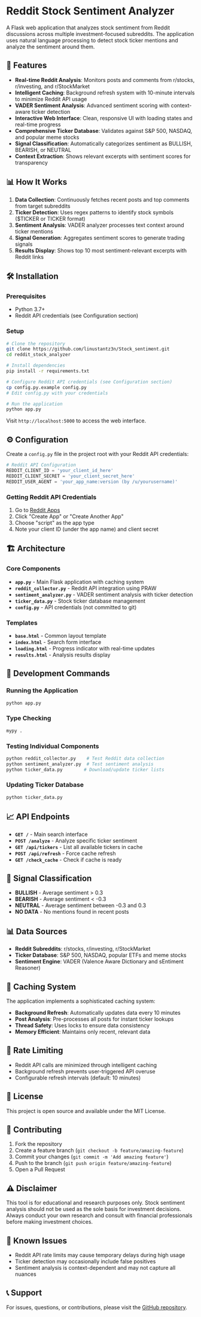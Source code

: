 # Reddit Stock Sentiment Analyzer

A Flask web application that analyzes stock sentiment from Reddit discussions across multiple investment-focused subreddits. The application uses natural language processing to detect stock ticker mentions and analyze the sentiment around them.

## 🚀 Features

- **Real-time Reddit Analysis**: Monitors posts and comments from r/stocks, r/investing, and r/StockMarket
- **Intelligent Caching**: Background refresh system with 10-minute intervals to minimize Reddit API usage
- **VADER Sentiment Analysis**: Advanced sentiment scoring with context-aware ticker detection
- **Interactive Web Interface**: Clean, responsive UI with loading states and real-time progress
- **Comprehensive Ticker Database**: Validates against S&P 500, NASDAQ, and popular meme stocks
- **Signal Classification**: Automatically categorizes sentiment as BULLISH, BEARISH, or NEUTRAL
- **Context Extraction**: Shows relevant excerpts with sentiment scores for transparency

## 📊 How It Works

1. **Data Collection**: Continuously fetches recent posts and top comments from target subreddits
2. **Ticker Detection**: Uses regex patterns to identify stock symbols ($TICKER or TICKER format)
3. **Sentiment Analysis**: VADER analyzer processes text context around ticker mentions
4. **Signal Generation**: Aggregates sentiment scores to generate trading signals
5. **Results Display**: Shows top 10 most sentiment-relevant excerpts with Reddit links

## 🛠️ Installation

### Prerequisites

- Python 3.7+
- Reddit API credentials (see Configuration section)

### Setup

```bash
# Clone the repository
git clone https://github.com/linustantz3n/Stock_sentiment.git
cd reddit_stock_analyzer

# Install dependencies
pip install -r requirements.txt

# Configure Reddit API credentials (see Configuration section)
cp config.py.example config.py
# Edit config.py with your credentials

# Run the application
python app.py
```

Visit `http://localhost:5000` to access the web interface.

## ⚙️ Configuration

Create a `config.py` file in the project root with your Reddit API credentials:

```python
# Reddit API Configuration
REDDIT_CLIENT_ID = 'your_client_id_here'
REDDIT_CLIENT_SECRET = 'your_client_secret_here'
REDDIT_USER_AGENT = 'your_app_name:version (by /u/yourusername)'
```

### Getting Reddit API Credentials

1. Go to [Reddit Apps](https://www.reddit.com/prefs/apps)
2. Click "Create App" or "Create Another App"
3. Choose "script" as the app type
4. Note your client ID (under the app name) and client secret

## 🏗️ Architecture

### Core Components

- **`app.py`** - Main Flask application with caching system
- **`reddit_collector.py`** - Reddit API integration using PRAW
- **`sentiment_analyzer.py`** - VADER sentiment analysis with ticker detection
- **`ticker_data.py`** - Stock ticker database management
- **`config.py`** - API credentials (not committed to git)

### Templates

- **`base.html`** - Common layout template
- **`index.html`** - Search form interface
- **`loading.html`** - Progress indicator with real-time updates
- **`results.html`** - Analysis results display

## 🔧 Development Commands

### Running the Application

```bash
python app.py
```

### Type Checking

```bash
mypy .
```

### Testing Individual Components

```bash
python reddit_collector.py    # Test Reddit data collection
python sentiment_analyzer.py  # Test sentiment analysis
python ticker_data.py        # Download/update ticker lists
```

### Updating Ticker Database

```bash
python ticker_data.py
```

## 📈 API Endpoints

- **`GET /`** - Main search interface
- **`POST /analyze`** - Analyze specific ticker sentiment
- **`GET /api/tickers`** - List all available tickers in cache
- **`POST /api/refresh`** - Force cache refresh
- **`GET /check_cache`** - Check if cache is ready

## 🎯 Signal Classification

- **BULLISH** - Average sentiment > 0.3
- **BEARISH** - Average sentiment < -0.3
- **NEUTRAL** - Average sentiment between -0.3 and 0.3
- **NO DATA** - No mentions found in recent posts

## 📊 Data Sources

- **Reddit Subreddits**: r/stocks, r/investing, r/StockMarket
- **Ticker Database**: S&P 500, NASDAQ, popular ETFs and meme stocks
- **Sentiment Engine**: VADER (Valence Aware Dictionary and sEntiment Reasoner)

## 🔄 Caching System

The application implements a sophisticated caching system:

- **Background Refresh**: Automatically updates data every 10 minutes
- **Post Analysis**: Pre-processes all posts for instant ticker lookups
- **Thread Safety**: Uses locks to ensure data consistency
- **Memory Efficient**: Maintains only recent, relevant data

## 🚨 Rate Limiting

- Reddit API calls are minimized through intelligent caching
- Background refresh prevents user-triggered API overuse
- Configurable refresh intervals (default: 10 minutes)

## 📝 License

This project is open source and available under the MIT License.

## 🤝 Contributing

1. Fork the repository
2. Create a feature branch (`git checkout -b feature/amazing-feature`)
3. Commit your changes (`git commit -m 'Add amazing feature'`)
4. Push to the branch (`git push origin feature/amazing-feature`)
5. Open a Pull Request

## ⚠️ Disclaimer

This tool is for educational and research purposes only. Stock sentiment analysis should not be used as the sole basis for investment decisions. Always conduct your own research and consult with financial professionals before making investment choices.

## 🐛 Known Issues

- Reddit API rate limits may cause temporary delays during high usage
- Ticker detection may occasionally include false positives
- Sentiment analysis is context-dependent and may not capture all nuances

## 📞 Support

For issues, questions, or contributions, please visit the [GitHub repository](https://github.com/linustantz3n/Stock_sentiment).